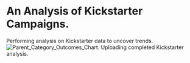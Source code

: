 # An Analysis of Kickstarter Campaigns.
Performing analysis on Kickstarter data to uncover trends.
![Parent_Category_Outcomes_Chart](path/to/Parent_Category_Outcomes_Chart.png).
Uploading completed Kickstarter analysis.
